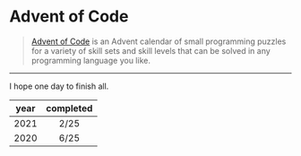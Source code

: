 # Advent of Code

> [Advent of Code](https://adventofcode.com/) is an Advent calendar of small programming puzzles for a variety of skill sets and skill levels that can be solved in any programming language you like.

---

I hope one day to finish all.

|  year     | completed |   
|:---------:|:---------:|
|2021       | 2/25      |
|2020       | 6/25      |

